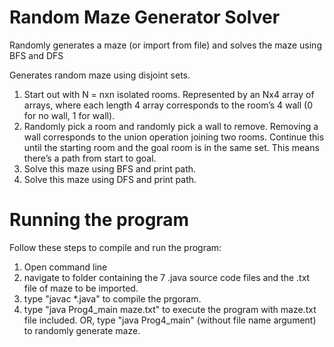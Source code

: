 # Random Maze Generator Solver
Randomly generates a maze (or import from file) and solves the maze using BFS and DFS

Generates random maze using disjoint sets. 
<ol>
	<li>Start out with N = nxn isolated rooms. Represented by an Nx4 array of arrays, where each length 4 array corresponds to the room’s 4 wall (0 for no wall, 1 for wall).</li>
	<li>Randomly pick a room and randomly pick a wall to remove. Removing a wall corresponds to the union operation joining two rooms. Continue this until the starting room and the goal room is in the same set. This means there’s a path from start to goal.</li>
	<li>Solve this maze using BFS and print path.</li>
	<li>Solve this maze using DFS and print path.</li>
</ol>

# Running the program
Follow these steps to compile and run the program:
<ol>
	<li>Open command line</li>
	<li>navigate to folder containing the 7 .java source code files and the .txt file of maze to be imported.</li>
	<li>type "javac *.java" to compile the prgoram.</li>
	<li>type "java Prog4_main maze.txt" to execute the program with maze.txt file included. OR, type "java Prog4_main" (without file name argument) to randomly generate maze.</li>
</ol>


